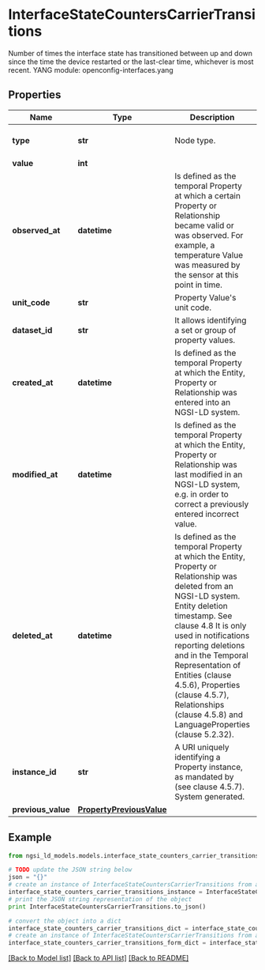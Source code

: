 # InterfaceStateCountersCarrierTransitions

Number of times the interface state has transitioned between up and down since the time the device restarted or the last-clear time, whichever is most recent.  YANG module: openconfig-interfaces.yang 

## Properties

Name | Type | Description | Notes
------------ | ------------- | ------------- | -------------
**type** | **str** | Node type.  | [optional] [default to 'Property']
**value** | **int** |  | 
**observed_at** | **datetime** | Is defined as the temporal Property at which a certain Property or Relationship became valid or was observed. For example, a temperature Value was measured by the sensor at this point in time.  | [optional] 
**unit_code** | **str** | Property Value&#39;s unit code.  | [optional] 
**dataset_id** | **str** | It allows identifying a set or group of property values.  | [optional] 
**created_at** | **datetime** | Is defined as the temporal Property at which the Entity, Property or Relationship was entered into an NGSI-LD system.  | [optional] [readonly] 
**modified_at** | **datetime** | Is defined as the temporal Property at which the Entity, Property or Relationship was last modified in an NGSI-LD system, e.g. in order to correct a previously entered incorrect value.  | [optional] [readonly] 
**deleted_at** | **datetime** | Is defined as the temporal Property at which the Entity, Property or Relationship was deleted from an NGSI-LD system.  Entity deletion timestamp. See clause 4.8 It is only used in notifications reporting deletions and in the Temporal Representation of Entities (clause 4.5.6), Properties (clause 4.5.7), Relationships (clause 4.5.8) and LanguageProperties (clause 5.2.32).  | [optional] [readonly] 
**instance_id** | **str** | A URI uniquely identifying a Property instance, as mandated by (see clause 4.5.7). System generated.  | [optional] [readonly] 
**previous_value** | [**PropertyPreviousValue**](PropertyPreviousValue.md) |  | [optional] 

## Example

```python
from ngsi_ld_models.models.interface_state_counters_carrier_transitions import InterfaceStateCountersCarrierTransitions

# TODO update the JSON string below
json = "{}"
# create an instance of InterfaceStateCountersCarrierTransitions from a JSON string
interface_state_counters_carrier_transitions_instance = InterfaceStateCountersCarrierTransitions.from_json(json)
# print the JSON string representation of the object
print InterfaceStateCountersCarrierTransitions.to_json()

# convert the object into a dict
interface_state_counters_carrier_transitions_dict = interface_state_counters_carrier_transitions_instance.to_dict()
# create an instance of InterfaceStateCountersCarrierTransitions from a dict
interface_state_counters_carrier_transitions_form_dict = interface_state_counters_carrier_transitions.from_dict(interface_state_counters_carrier_transitions_dict)
```
[[Back to Model list]](../README.md#documentation-for-models) [[Back to API list]](../README.md#documentation-for-api-endpoints) [[Back to README]](../README.md)


